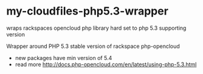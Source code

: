 # my-cloudfiles-php5.3-wrapper
wraps rackspaces opencloud php library hard set to php 5.3 supporting version

Wrapper around PHP 5.3 stable version of rackspace php-opencloud
- new packages have min version of 5.4
- read more http://docs.php-opencloud.com/en/latest/using-php-5.3.html
